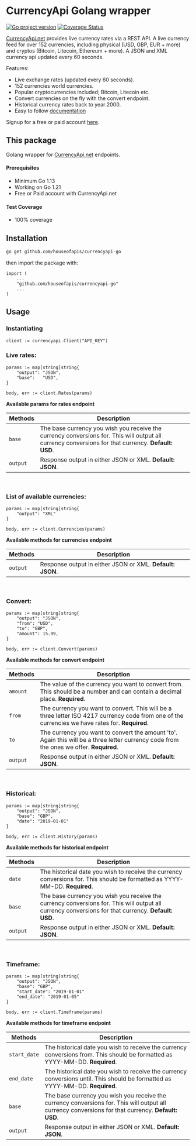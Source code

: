 # CurrencyApi Golang wrapper 

[![Go project version](https://badge.fury.io/go/github.com%2Fhouseofapis%2Fcurrencyapi-go.svg)](https://badge.fury.io/go/github.com%2Fhouseofapis%2Fcurrencyapi-go) [![Coverage Status](https://coveralls.io/repos/github/houseofapis/currencyapi-go/badge.svg?branch=main)](https://coveralls.io/github/houseofapis/currencyapi-go?branch=main) 

<a href="https://currencyapi.net" title="CurrencyApi">CurrencyApi.net</a> provides live currency rates via a REST API. A live currency feed for over 152 currencies, including physical (USD, GBP, EUR + more) and cryptos (Bitcoin, Litecoin, Ethereum + more). A JSON and XML currency api updated every 60 seconds. 

Features:

- Live exchange rates (updated every 60 seconds).
- 152 currencies world currencies.
- Popular cryptocurrencies included; Bitcoin, Litecoin etc.
- Convert currencies on the fly with the convert endpoint.
- Historical currency rates back to year 2000.
- Easy to follow <a href="https://currencyapi.net/documentation" title="currency-api-documentation">documentation</a>

Signup for a free or paid account <a href="https://currencyapi.net/#pricing-sec" title="currency-api-pricing">here</a>.

## This package

Golang wrapper for <a href="https://currencyapi.net" title="CurrencyApi">CurrencyApi.net</a> endpoints.

#### Prerequisites

- Minimum Go 1.13
- Working on Go 1.21
- Free or Paid account with CurrencyApi.net

#### Test Coverage

- 100% coverage

## Installation

```bash
go get github.com/houseofapis/currencyapi-go
```
then import the package with:

```golang
import (
    ...
	"github.com/houseofapis/currencyapi-go"
	...
)
```

## Usage

### Instantiating

```golang
client := currencyapi.Client("API_KEY")
```

### Live rates:

```golang
params := map[string]string{
    "output": "JSON",
    "base":   "USD",
}

body, err := client.Rates(params)
```

**Available params for rates endpoint**

| Methods | Description |
| --- | --- |
| `base` | The base currency you wish you receive the currency conversions for. This will output all currency conversions for that currency. **Default: USD**. |
| `output` | Response output in either JSON or XML. **Default: JSON**. |

<br>

### List of available currencies:

```golang
params := map[string]string{
    "output": "XML"
}

body, err := client.Currencies(params)
```

**Available methods for currencies endpoint**

| Methods | Description |
| --- | --- |
| `output` | Response output in either JSON or XML. **Default: JSON**. |

<br>

### Convert:

```golang
params := map[string]string{
    "output": "JSON",
    "from": "USD",
    "to": "GBP",
    "amount": 15.99,
}

body, err := client.Convert(params)
```

**Available methods for convert endpoint**

| Methods | Description |
| --- | --- |
| `amount` | The value of the currency you want to convert from. This should be a number and can contain a decimal place. **Required**. |
| `from` | The currency you want to convert. This will be a three letter ISO 4217 currency code from one of the currencies we have rates for. **Required**. |
| `to` | The currency you want to convert the amount 'to'. Again this will be a three letter currency code from the ones we offer. **Required**. |
| `output` | Response output in either JSON or XML. **Default: JSON**. |

<br>

### Historical:

```golang
params := map[string]string{
    "output": "JSON",
    "base": "GBP",
    "date": "2019-01-01"
}

body, err := client.History(params)
```

**Available methods for historical endpoint**

| Methods | Description |
| --- | --- |
| `date` | The historical date you wish to receive the currency conversions for. This should be formatted as YYYY-MM-DD. **Required**. |
| `base` | The base currency you wish you receive the currency conversions for. This will output all currency conversions for that currency. **Default: USD**. |
| `output` | Response output in either JSON or XML. **Default: JSON**. |

<br>

### Timeframe:

```golang
params := map[string]string{
    "output": "JSON",
    "base": "GBP",
    "start_date": "2019-01-01"
    "end_date": "2019-01-05"
}

body, err := client.Timeframe(params)
```

**Available methods for timeframe endpoint**

| Methods | Description |
| --- | --- |
| `start_date` | The historical date you wish to receive the currency conversions from. This should be formatted as YYYY-MM-DD. **Required**. |
| `end_date` | The historical date you wish to receive the currency conversions until. This should be formatted as YYYY-MM-DD. **Required**. |
| `base` | The base currency you wish you receive the currency conversions for. This will output all currency conversions for that currency. **Default: USD**. |
| `output` | Response output in either JSON or XML. **Default: JSON**. |


